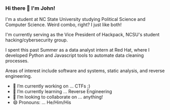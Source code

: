 ### Hi there 👋 I'm John!

I'm a student at NC State University studying Political Science and Computer Science. Weird combo, right? I just like both!

I'm currently serving as the Vice President of Hackpack, NCSU's student hacking/cybersecurity group.

I spent this past Summer as a data analyst intern at Red Hat, where I developed Python and Javascript tools to automate data cleaning processes.

Areas of interest include software and systems, static analysis, and reverse engineering.

- 🔭 I’m currently working on ... CTFs ;)
- 🌱 I’m currently learning ... Reverse Engineering
- 👯 I’m looking to collaborate on ... anything!
- 😄 Pronouns: ... He/Him/His


